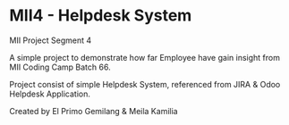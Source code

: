 # MII4 - Helpdesk System
MII Project Segment 4

A simple project to demonstrate how far Employee have gain insight from MII Coding Camp Batch 66.

Project consist of simple Helpdesk System, referenced from JIRA & Odoo Helpdesk Application.

Created by
El Primo Gemilang & Meila Kamilia
